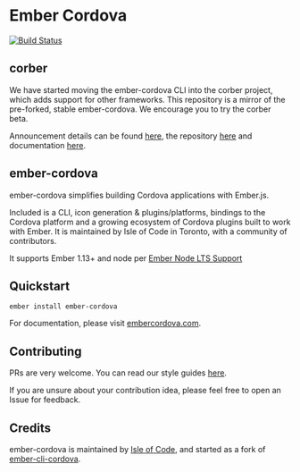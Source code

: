 # Ember Cordova

[![Build Status](https://travis-ci.org/isleofcode/ember-cordova.svg?branch=feat%2Ftravis)](https://travis-ci.org/isleofcode/ember-cordova)

## corber

We have started moving the ember-cordova CLI into the corber project, which adds support for other frameworks. This repository is a mirror of the pre-forked, stable ember-cordova. We encourage you to try the corber beta.

Announcement details can be found [here](http://blog.isleofcode.com/announcing-corber-ember-cordova-vue/), the repository [here](https://github.com/isleofcode/corber) and documentation [here](http://corber.io).

## ember-cordova
ember-cordova simplifies building Cordova applications with Ember.js.

Included is a CLI, icon generation & plugins/platforms, bindings to the Cordova platform and a growing ecosystem of Cordova plugins built to work with Ember. It is maintained by Isle of Code in Toronto, with a community of contributors.

It supports Ember 1.13+ and node per [Ember Node LTS Support](http://emberjs.com/blog/2016/09/07/ember-node-lts-support.html)

## Quickstart

`ember install ember-cordova`

For documentation, please visit [embercordova.com](http://embercordova.com).

## Contributing

PRs are very welcome. You can read our style guides [here](https://github.com/isleofcode/style-guide).

If you are unsure about your contribution idea, please feel free to
open an Issue for feedback.

## Credits

ember-cordova is maintained by [Isle of Code](https://isleofcode.com), and started as a fork of [ember-cli-cordova](https://github.com/poetic/ember-cli-cordova).
